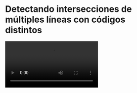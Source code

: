 # Detectando intersecciones de múltiples líneas con códigos distintos

<video controls>
    <source src="https://digi21.blob.core.windows.net/videos-ayuda/desarrollo/35.%20Detectando%20intersecciones%20de%20multiples%20lineas%20con%20codigos%20distintos.mp4" type="video/mp4">
</video>



